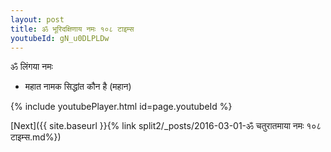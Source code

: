 ```yaml
---
layout: post
title: ॐ भूरिदक्षिणाय नमः १०८ टाइम्स
youtubeId: gN_u0DLPLDw
---
```

 
 
 ॐ लिंगया नमः  
 
 -  महात नामक सिद्धांत कौन है (महान) 
 
  
 
  
 
 
 
 
 
 


{% include youtubePlayer.html id=page.youtubeId %}
 
[Next]({{ site.baseurl }}{% link  split2/_posts/2016-03-01-ॐ चतुरातमाया नमः १०८ टाइम्स.md%})
 
